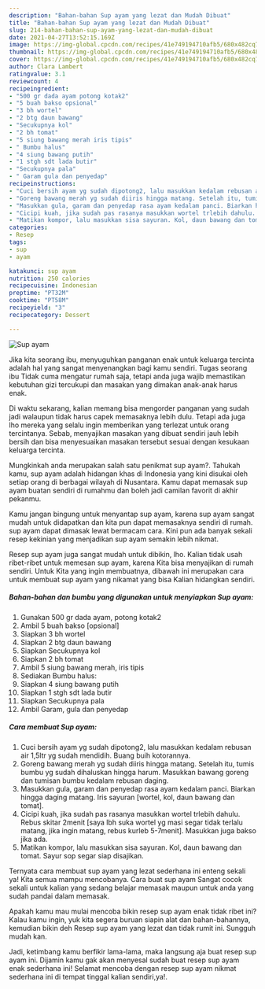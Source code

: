 ```yaml
---
description: "Bahan-bahan Sup ayam yang lezat dan Mudah Dibuat"
title: "Bahan-bahan Sup ayam yang lezat dan Mudah Dibuat"
slug: 214-bahan-bahan-sup-ayam-yang-lezat-dan-mudah-dibuat
date: 2021-04-27T13:52:15.169Z
image: https://img-global.cpcdn.com/recipes/41e749194710afb5/680x482cq70/sup-ayam-foto-resep-utama.jpg
thumbnail: https://img-global.cpcdn.com/recipes/41e749194710afb5/680x482cq70/sup-ayam-foto-resep-utama.jpg
cover: https://img-global.cpcdn.com/recipes/41e749194710afb5/680x482cq70/sup-ayam-foto-resep-utama.jpg
author: Clara Lambert
ratingvalue: 3.1
reviewcount: 4
recipeingredient:
- "500 gr dada ayam potong kotak2"
- "5 buah bakso opsional"
- "3 bh wortel"
- "2 btg daun bawang"
- "Secukupnya kol"
- "2 bh tomat"
- "5 siung bawang merah iris tipis"
- " Bumbu halus"
- "4 siung bawang putih"
- "1 stgh sdt lada butir"
- "Secukupnya pala"
- " Garam gula dan penyedap"
recipeinstructions:
- "Cuci bersih ayam yg sudah dipotong2, lalu masukkan kedalam rebusan air 1,5ltr yg sudah mendidih. Buang buih kotorannya."
- "Goreng bawang merah yg sudah diiris hingga matang. Setelah itu, tumis bumbu yg sudah dihaluskan hingga harum. Masukkan bawang goreng dan tumisan bumbu kedalam rebusan daging."
- "Masukkan gula, garam dan penyedap rasa ayam kedalam panci. Biarkan hingga daging matang. Iris sayuran [wortel, kol, daun bawang dan tomat]."
- "Cicipi kuah, jika sudah pas rasanya masukkan wortel trlebih dahulu. Rebus skitar 2menit [saya lbh suka wortel yg masi segar tidak terlalu matang, jika ingin matang, rebus kurleb 5-7menit]. Masukkan juga bakso jika ada."
- "Matikan kompor, lalu masukkan sisa sayuran. Kol, daun bawang dan tomat. Sayur sop segar siap disajikan."
categories:
- Resep
tags:
- sup
- ayam

katakunci: sup ayam 
nutrition: 250 calories
recipecuisine: Indonesian
preptime: "PT32M"
cooktime: "PT58M"
recipeyield: "3"
recipecategory: Dessert

---
```



![Sup ayam](https://img-global.cpcdn.com/recipes/41e749194710afb5/680x482cq70/sup-ayam-foto-resep-utama.jpg)

Jika kita seorang ibu, menyuguhkan panganan enak untuk keluarga tercinta adalah hal yang sangat menyenangkan bagi kamu sendiri. Tugas seorang ibu Tidak cuma mengatur rumah saja, tetapi anda juga wajib memastikan kebutuhan gizi tercukupi dan masakan yang dimakan anak-anak harus enak.

Di waktu  sekarang, kalian memang bisa mengorder panganan yang sudah jadi walaupun tidak harus capek memasaknya lebih dulu. Tetapi ada juga lho mereka yang selalu ingin memberikan yang terlezat untuk orang tercintanya. Sebab, menyajikan masakan yang dibuat sendiri jauh lebih bersih dan bisa menyesuaikan masakan tersebut sesuai dengan kesukaan keluarga tercinta. 



Mungkinkah anda merupakan salah satu penikmat sup ayam?. Tahukah kamu, sup ayam adalah hidangan khas di Indonesia yang kini disukai oleh setiap orang di berbagai wilayah di Nusantara. Kamu dapat memasak sup ayam buatan sendiri di rumahmu dan boleh jadi camilan favorit di akhir pekanmu.

Kamu jangan bingung untuk menyantap sup ayam, karena sup ayam sangat mudah untuk didapatkan dan kita pun dapat memasaknya sendiri di rumah. sup ayam dapat dimasak lewat bermacam cara. Kini pun ada banyak sekali resep kekinian yang menjadikan sup ayam semakin lebih nikmat.

Resep sup ayam juga sangat mudah untuk dibikin, lho. Kalian tidak usah ribet-ribet untuk memesan sup ayam, karena Kita bisa menyajikan di rumah sendiri. Untuk Kita yang ingin membuatnya, dibawah ini merupakan cara untuk membuat sup ayam yang nikamat yang bisa Kalian hidangkan sendiri.

<!--inarticleads1-->

##### Bahan-bahan dan bumbu yang digunakan untuk menyiapkan Sup ayam:

1. Gunakan 500 gr dada ayam, potong kotak2
1. Ambil 5 buah bakso [opsional]
1. Siapkan 3 bh wortel
1. Siapkan 2 btg daun bawang
1. Siapkan Secukupnya kol
1. Siapkan 2 bh tomat
1. Ambil 5 siung bawang merah, iris tipis
1. Sediakan  Bumbu halus:
1. Siapkan 4 siung bawang putih
1. Siapkan 1 stgh sdt lada butir
1. Siapkan Secukupnya pala
1. Ambil  Garam, gula dan penyedap




<!--inarticleads2-->

##### Cara membuat Sup ayam:

1. Cuci bersih ayam yg sudah dipotong2, lalu masukkan kedalam rebusan air 1,5ltr yg sudah mendidih. Buang buih kotorannya.
1. Goreng bawang merah yg sudah diiris hingga matang. Setelah itu, tumis bumbu yg sudah dihaluskan hingga harum. Masukkan bawang goreng dan tumisan bumbu kedalam rebusan daging.
1. Masukkan gula, garam dan penyedap rasa ayam kedalam panci. Biarkan hingga daging matang. Iris sayuran [wortel, kol, daun bawang dan tomat].
1. Cicipi kuah, jika sudah pas rasanya masukkan wortel trlebih dahulu. Rebus skitar 2menit [saya lbh suka wortel yg masi segar tidak terlalu matang, jika ingin matang, rebus kurleb 5-7menit]. Masukkan juga bakso jika ada.
1. Matikan kompor, lalu masukkan sisa sayuran. Kol, daun bawang dan tomat. Sayur sop segar siap disajikan.




Ternyata cara membuat sup ayam yang lezat sederhana ini enteng sekali ya! Kita semua mampu mencobanya. Cara buat sup ayam Sangat cocok sekali untuk kalian yang sedang belajar memasak maupun untuk anda yang sudah pandai dalam memasak.

Apakah kamu mau mulai mencoba bikin resep sup ayam enak tidak ribet ini? Kalau kamu ingin, yuk kita segera buruan siapin alat dan bahan-bahannya, kemudian bikin deh Resep sup ayam yang lezat dan tidak rumit ini. Sungguh mudah kan. 

Jadi, ketimbang kamu berfikir lama-lama, maka langsung aja buat resep sup ayam ini. Dijamin kamu gak akan menyesal sudah buat resep sup ayam enak sederhana ini! Selamat mencoba dengan resep sup ayam nikmat sederhana ini di tempat tinggal kalian sendiri,ya!.

